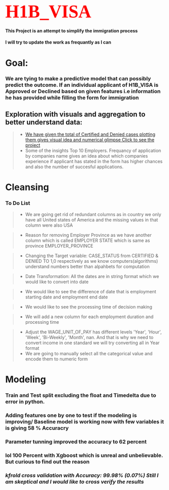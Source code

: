 
# <b style="color:red; font-family: Babas; font-size: 2em;"> H1B_VISA  </b>



#### This Project is an attempt to simplify the immigration process

#### I will try to update the work as frequantly as I can
# Goal:

###  We are tying to  make a predictive model that can possibly predict the outcome. If an individual applicant of H1B_VISA is Approved or Declined based on given features i.e information he has provided while filling the form for immigration

## Exploration with visuals and aggregation to better understand data:
> * [We have given the total of Certified and Denied cases plotting them gives visual idea and numerical glimpse Click to see the project](https://github.com/amitbhsingh/H1B_VISA/blob/master/.ipynb_checkpoints/h1-checkpoint.ipynb)
> * Some of the insights Top 10 Employers. Frequancy of application by companies name gives an idea about which companies experience if applicant has stated in the form has higher chances and also the number of succesful applications.

# Cleansing
### To Do List
> *  We are going get rid of redundant columns as in country we only have all United states of America and the missing values in that column were also USA 

> * Reason for removing Employer Province as we have another column which is called EMPLOYER STATE which is same as province EMPLOYER_PROVINCE

> *  Changing the Target variable: CASE_STATUS from CERTIFIED & DENIED TO 1,0 respectively as we know computers(algorithms) understand numbers better than alpahbets for computation
 
> *  Date Transformation: All the dates are in string format which we would like to convert into date

> * We would like to see the difference of date that is employment starting date and employment end date 

> * We would like to see the processing time of decision making 

> * We will add a new column for each employment duration and processing time

> * Adjust the WAGE_UNIT_OF_PAY has different levels  'Year', 'Hour', 'Week', 'Bi-Weekly', 'Month', nan. And that is why we need to convert income in one standard we will try converting all in Year format 
> * We are going to manually select all the categorical value and encode them to numeric form




# Modeling
### Train and Test split excluding the float and Timedelta due to error in python.  
### Adding features one by one to test if the modeling is improving/ Baseline model is working now with few variables it is giving 58 % Accuracry
### Parameter tunning improved the accuracy to 62 percent 
### lol 100 Percent with Xgboost which is unreal and unbelievable. But curious to find out the reason 
### _kfrold cross validation with  Accuracy: 99.98% (0.07%) Still I am skeptical  and I would like to cross verify the results_
